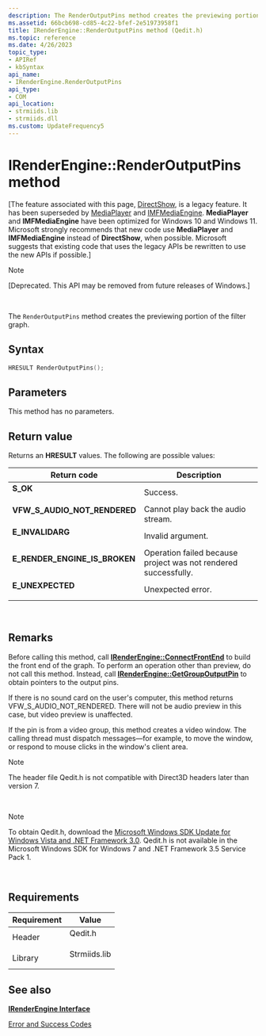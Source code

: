 ```yaml
---
description: The RenderOutputPins method creates the previewing portion of the filter graph.
ms.assetid: 66bcb698-cd85-4c22-bfef-2e51973958f1
title: IRenderEngine::RenderOutputPins method (Qedit.h)
ms.topic: reference
ms.date: 4/26/2023
topic_type: 
- APIRef
- kbSyntax
api_name: 
- IRenderEngine.RenderOutputPins
api_type: 
- COM
api_location: 
- strmiids.lib
- strmiids.dll
ms.custom: UpdateFrequency5
---
```


# IRenderEngine::RenderOutputPins method

\[The feature associated with this page, [DirectShow](/windows/win32/directshow/directshow), is a legacy feature. It has been superseded by [MediaPlayer](/uwp/api/Windows.Media.Playback.MediaPlayer) and [IMFMediaEngine](/windows/win32/api/mfmediaengine/nn-mfmediaengine-imfmediaengine). **MediaPlayer** and **IMFMediaEngine** have been optimized for Windows 10 and Windows 11. Microsoft strongly recommends that new code use **MediaPlayer** and **IMFMediaEngine** instead of **DirectShow**, when possible. Microsoft suggests that existing code that uses the legacy APIs be rewritten to use the new APIs if possible.\]

> [!Note]  
> \[Deprecated. This API may be removed from future releases of Windows.\]

 

The `RenderOutputPins` method creates the previewing portion of the filter graph.

## Syntax


```C++
HRESULT RenderOutputPins();
```



## Parameters

This method has no parameters.

## Return value

Returns an **HRESULT** values. The following are possible values:



| Return code                                                                                                  | Description                                                                |
|--------------------------------------------------------------------------------------------------------------|----------------------------------------------------------------------------|
| <dl> <dt>**S\_OK**</dt> </dl>                         | Success.<br/>                                                        |
| <dl> <dt>**VFW\_S\_AUDIO\_NOT\_RENDERED**</dt> </dl>  | Cannot play back the audio stream.<br/>                              |
| <dl> <dt>**E\_INVALIDARG**</dt> </dl>                 | Invalid argument.<br/>                                               |
| <dl> <dt>**E\_RENDER\_ENGINE\_IS\_BROKEN**</dt> </dl> | Operation failed because project was not rendered successfully.<br/> |
| <dl> <dt>**E\_UNEXPECTED**</dt> </dl>                 | Unexpected error.<br/>                                               |



 

## Remarks

Before calling this method, call [**IRenderEngine::ConnectFrontEnd**](irenderengine-connectfrontend.md) to build the front end of the graph. To perform an operation other than preview, do not call this method. Instead, call [**IRenderEngine::GetGroupOutputPin**](irenderengine-getgroupoutputpin.md) to obtain pointers to the output pins.

If there is no sound card on the user's computer, this method returns VFW\_S\_AUDIO\_NOT\_RENDERED. There will not be audio preview in this case, but video preview is unaffected.

If the pin is from a video group, this method creates a video window. The calling thread must dispatch messages—for example, to move the window, or respond to mouse clicks in the window's client area.

> [!Note]  
> The header file Qedit.h is not compatible with Direct3D headers later than version 7.

 

> [!Note]  
> To obtain Qedit.h, download the [Microsoft Windows SDK Update for Windows Vista and .NET Framework 3.0](https://msdn.microsoft.com/windowsvista/bb980924.aspx). Qedit.h is not available in the Microsoft Windows SDK for Windows 7 and .NET Framework 3.5 Service Pack 1.

 

## Requirements



| Requirement | Value |
|--------------------|-----------------------------------------------------------------------------------------|
| Header<br/>  | <dl> <dt>Qedit.h</dt> </dl>      |
| Library<br/> | <dl> <dt>Strmiids.lib</dt> </dl> |



## See also

<dl> <dt>

[**IRenderEngine Interface**](irenderengine.md)
</dt> <dt>

[Error and Success Codes](error-and-success-codes.md)
</dt> </dl>

 

 




